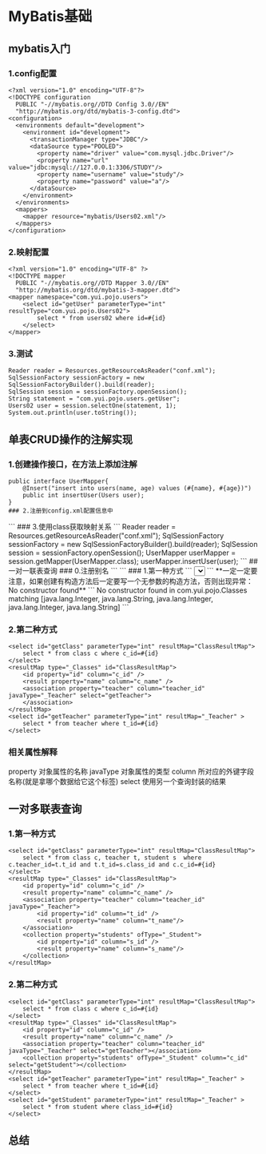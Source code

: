 # MyBatis基础

## mybatis入门  

### 1.config配置
```
<?xml version="1.0" encoding="UTF-8"?>
<!DOCTYPE configuration
  PUBLIC "-//mybatis.org//DTD Config 3.0//EN"
  "http://mybatis.org/dtd/mybatis-3-config.dtd">
<configuration>
  <environments default="development">
    <environment id="development">
      <transactionManager type="JDBC"/>
      <dataSource type="POOLED">
        <property name="driver" value="com.mysql.jdbc.Driver"/>
        <property name="url" value="jdbc:mysql://127.0.0.1:3306/STUDY"/>
        <property name="username" value="study"/>
        <property name="password" value="a"/>
      </dataSource>
    </environment>
  </environments>
  <mappers>
    <mapper resource="mybatis/Users02.xml"/>
  </mappers>
</configuration>
```
### 2.映射配置  
```
<?xml version="1.0" encoding="UTF-8" ?>
<!DOCTYPE mapper
  PUBLIC "-//mybatis.org//DTD Mapper 3.0//EN"
  "http://mybatis.org/dtd/mybatis-3-mapper.dtd">
<mapper namespace="com.yui.pojo.users">
	<select id="getUser" parameterType="int" resultType="com.yui.pojo.Users02">
		select * from users02 where id=#{id}
	</select>
</mapper>
```
### 3.测试
```
Reader reader = Resources.getResourceAsReader("conf.xml");
SqlSessionFactory sessionFactory = new SqlSessionFactoryBuilder().build(reader);
SqlSession session = sessionFactory.openSession();
String statement = "com.yui.pojo.users.getUser";
Users02 user = session.selectOne(statement, 1);
System.out.println(user.toString());
```


## 单表CRUD操作的注解实现  
### 1.创建操作接口，在方法上添加注解
```
public interface UserMapper{
	@Insert("insert into users(name, age) values (#{name}, #{age})")
	public int insertUser(Users user);
}
### 2.注册到config.xml配置信息中
```
<?xml version="1.0" encoding="UTF-8"?>
<!DOCTYPE configuration
  PUBLIC "-//mybatis.org//DTD Config 3.0//EN"
  "http://mybatis.org/dtd/mybatis-3-config.dtd">
<configuration>
  <environments default="development">
    <environment id="development">
      <transactionManager type="JDBC"/>
      <dataSource type="POOLED">
        <property name="driver" value="com.mysql.jdbc.Driver"/>
        <property name="url" value="jdbc:mysql://127.0.0.1:3306/STUDY"/>
        <property name="username" value="study"/>
        <property name="password" value="a"/>
      </dataSource>
    </environment>
  </environments>
  <mappers>
    <mapper resource="mybatis/Users02.xml"/>
	<mapper class="com.yui.test.UserMapper" />
  </mappers>
</configuration>
```
### 3.使用class获取映射关系
```
Reader reader = Resources.getResourceAsReader("conf.xml");
SqlSessionFactory sessionFactory = new SqlSessionFactoryBuilder().build(reader);
SqlSession session = sessionFactory.openSession();
UserMapper userMapper = session.getMapper(UserMapper.class);
userMapper.insertUser(user);
```
## 一对一联表查询
### 0.注册别名  
```
<typeAliases>
	<typeAlias type="com.yui.pojo.Classes" alias="_Classes" />
</typeAliases>
```
### 1.第一种方式 
```
<select id="getClass" parameterType="int" resultMap="ClassResultMap">
	select * from class c, teacher t where c.teacher_id=t.t_id and c.c_id=#{id}
</select>
<resultMap type="_Classes" id="ClassResultMap">
	<id property="id" column="c_id" />
	<result property="name" column="c_name" />
	<association property="teacher" column="teacher_id" javaType="_Teacher">
		<id property="id" column="t_id" />
		<result property="name" column="t_name"/>
	</association>
</resultMap>
```
**一定一定要注意，如果创建有构造方法后一定要写一个无参数的构造方法，否则出现异常：No constructor found**
```
 No constructor found in com.yui.pojo.Classes matching [java.lang.Integer, java.lang.String, java.lang.Integer, java.lang.Integer, java.lang.String]
```

### 2.第二种方式
```
<select id="getClass" parameterType="int" resultMap="ClassResultMap">
	select * from class c where c_id=#{id}
</select>
<resultMap type="_Classes" id="ClassResultMap">
	<id property="id" column="c_id" />
	<result property="name" column="c_name" />
	<association property="teacher" column="teacher_id" javaType="_Teacher" select="getTeacher">
	</association>
</resultMap>
<select id="getTeacher" parameterType="int" resultMap="_Teacher" >
	select * from teacher where t_id=#{id}
</select>
```

### 相关属性解释
property 对象属性的名称
javaType 对象属性的类型
column 所对应的外键字段名称(就是拿哪个数据给它这个标签)
select 使用另一个查询封装的结果


## 一对多联表查询 
### 1.第一种方式
```
<select id="getClass" parameterType="int" resultMap="ClassResultMap">
	select * from class c, teacher t, student s  where c.teacher_id=t.t_id and t.t_id=s.class_id and c.c_id=#{id}
</select>
<resultMap type="_Classes" id="ClassResultMap">
	<id property="id" column="c_id" />
	<result property="name" column="c_name" />
	<association property="teacher" column="teacher_id" javaType="_Teacher">
		<id property="id" column="t_id" />
		<result property="name" column="t_name"/>
	</association>
	<collection property="students" ofType="_Student">
		<id property="id" column="s_id" />
		<result property="name" column="s_name"/>
	</collection>
</resultMap>
```

### 2.第二种方式  
```
<select id="getClass" parameterType="int" resultMap="ClassResultMap">
	select * from class c where c_id=#{id}
</select>
<resultMap type="_Classes" id="ClassResultMap">
	<id property="id" column="c_id" />
	<result property="name" column="c_name" />
	<association property="teacher" column="teacher_id" javaType="_Teacher" select="getTeacher"></association>
	<collection property="students" ofType="_Student" column="c_id"  select="getStudent"></collection>
</resultMap>
<select id="getTeacher" parameterType="int" resultMap="_Teacher" >
	select * from teacher where t_id=#{id}
</select>
<select id="getStudent" parameterType="int" resultMap="_Teacher" >
	select * from student where class_id=#{id}
</select>
```
 
## 总结  